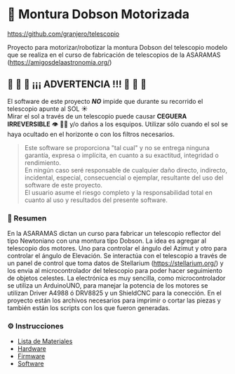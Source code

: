 # 🔭 Montura Dobson Motorizada

https://github.com/granjero/telescopio

Proyecto para motorizar/robotizar la montura Dobson del telescopio modelo que se realiza en el curso de fabricación de telescopios de la ASARAMAS (https://amigosdelaastronomia.org/)

## 🚨 🚨 🚨 ¡¡¡ ADVERTENCIA !!! 🚨 🚨 🚨

El software de este proyecto **_NO_** impide que durante su recorrido el telescopio apunte al SOL ☀️  
Mirar el sol a través de un telescopio puede causar **CEGUERA IRREVERSIBLE** 👁 👨‍🦯 y/o daños a los esquipos.
Utilizar sólo cuando el sol se haya ocultado en el horizonte o con los filtros necesarios.

> Este software se proporciona "tal cual" y no se entrega ninguna garantía, expresa o implícita, en cuanto a su exactitud, integridad o rendimiento.  
> En ningún caso seré responsable de cualquier daño directo, indirecto, incidental, especial, consecuencial o ejemplar, resultante del uso del software de este proyecto.  
> El usuario asume el riesgo completo y la responsabilidad total en cuanto al uso y resultados del presente software.

### 📓 Resumen

En la ASARAMAS dictan un curso para fabricar un telescopio reflector del tipo Newtoniano con una montura tipo Dobson.
La idea es agregar al telescopio dos motores. Uno para controlar el ángulo del Azimut y otro para controlar el ángulo de Elevación.
Se interactúa con el telescopio a través de un panel de control que toma datos de Stellarium (https://stellarium.org/) y los envia al microcontrolador del telescopio para poder hacer seguimiento de objetos celestes.
La electrónica es muy sencilla, como microcontrolador se utiliza un ArduinoUNO, para manejar la potencia de los motores se utilizan Driver A4988 ó DRV8825 y un ShieldCNC para la conección.
En el proyecto están los archivos necesarios para imprimir o cortar las piezas y también están los scripts con los que fueron generadas.

### ⚙️ Instrucciones

- [Lista de Materiales](MATERIALES.md)
- [Hardware](/HARDWARE.md)
- [Firmware](/FIRMWARE.md)
- [Software](/SOFTWARE.md)
